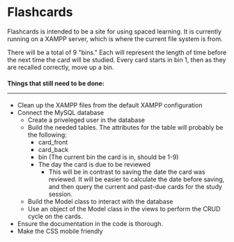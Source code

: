 # Flashcards
Flashcards is intended to be a site for using spaced learning. It is currently running on a XAMPP server, which is where the current file system is from. 

There will be a total of 9 "bins." Each will represent the length of time before the next time the card will be studied. Every card starts in bin 1, then as they are recalled correctly, move up a bin.

#### Things that still need to be done:  <hr>
- Clean up the XAMPP files from the default XAMPP configuration
- Connect the MySQL database
    - Create a priveleged user in the database
    - Build the needed tables. The attributes for the table will probably be the following: 
        - card_front
        - card_back
        - bin (The current bin the card is in, should be 1-9)
        - The day the card is due to be reviewed
            - This will be in contrast to saving the date the card was reviewed. It will be easier to calculate the date before saving, and then query the current and past-due cards for the study session.
    - Build the Model class to interact with the database
    - Use an object of the Model class in the views to perform the CRUD cycle on the cards.
- Ensure the documentation in the code is thorough.
- Make the CSS mobile friendly
